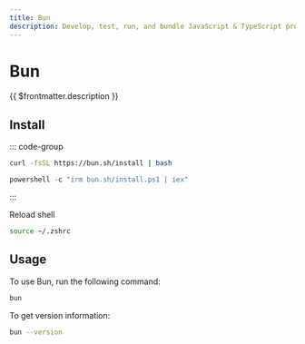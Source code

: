 ```yaml
---
title: Bun
description: Develop, test, run, and bundle JavaScript & TypeScript projects—all with Bun. Bun is an all-in-one JavaScript runtime & toolkit designed for speed, complete with a bundler, test runner, and Node.js-compatible package manager.
---
```


# Bun

{{ $frontmatter.description }}

## Install

::: code-group

```sh [Linux]
curl -fsSL https://bun.sh/install | bash
```

```ps1 [Windows]
powershell -c "irm bun.sh/install.ps1 | iex"
```

:::

Reload shell

```sh
source ~/.zshrc
```

## Usage

To use Bun, run the following command:

```sh
bun
```

To get version information:

```sh
bun --version
```
